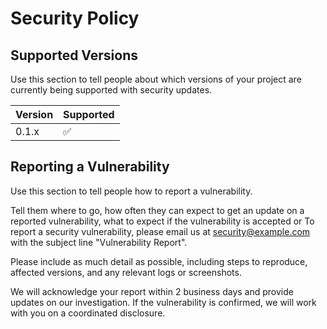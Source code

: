 # Security Policy

## Supported Versions

Use this section to tell people about which versions of your project are
currently being supported with security updates.

| Version | Supported          |
|---------|--------------------|
| 0.1.x   | :white_check_mark: |

## Reporting a Vulnerability

Use this section to tell people how to report a vulnerability.

Tell them where to go, how often they can expect to get an update on a
reported vulnerability, what to expect if the vulnerability is accepted or
To report a security vulnerability, please email us at security@example.com with the subject line "Vulnerability Report". 

Please include as much detail as possible, including steps to reproduce, affected versions, and any relevant logs or screenshots.

We will acknowledge your report within 2 business days and provide updates on our investigation. If the vulnerability is confirmed, we will work with you on a coordinated disclosure.
